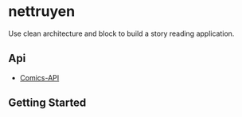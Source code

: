 # nettruyen

Use clean architecture and block to build a story reading application.

## Api

- [Comics-API](https://github.com/pth-1641/Comics-API)

## Getting Started
